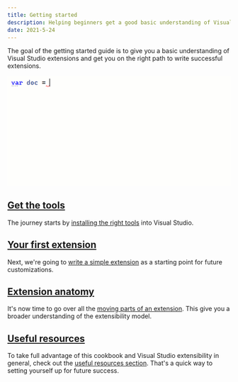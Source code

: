 ```yaml
---
title: Getting started
description: Helping beginners get a good basic understanding of Visual Studio extensibility.
date: 2021-5-24
---
```


The goal of the getting started guide is to give you a basic understanding of Visual Studio extensions and get you on the right path to write successful extensions.

![IntelliSense for the extensibility API](../assets/img/toolkit-intellisense.gif)

## [Get the tools](#get-the-tools)
The journey starts by [installing the right tools](get-the-tools.html) into Visual Studio.

## [Your first extension](#your-first-extension)
Next, we're going to [write a simple extension](your-first-extension.html) as a starting point for future customizations.

## [Extension anatomy](#extension-anatomy)
It's now time to go over all the [moving parts of an extension](extension-anatomy.html). This give you a broader understanding of the extensibility model.

## [Useful resources](#useful-resources)
To take full advantage of this cookbook and Visual Studio extensibility in general, check out the [useful resources section](useful-resources.html). That's a quick way to setting yourself up for future success.
